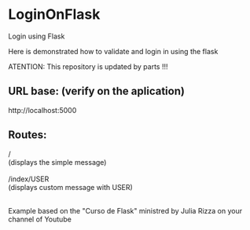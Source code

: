 # LoginOnFlask
Login using Flask

Here is demonstrated how to validate and login in using the flask

ATENTION: This repository is updated by parts !!!

## URL base: (verify on the aplication)
http://localhost:5000

## Routes:
/<br>
(displays the simple message)<br><br>
/index/USER<br>
(displays custom message with USER)<br><br>

Example based on the "Curso de Flask" ministred by Julia Rizza 
on your channel of Youtube

